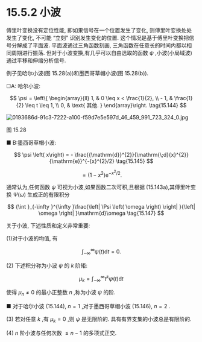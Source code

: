 # 15.5.2 小波

傅里叶变换没有定位性能, 即如果信号在一个位置发生了变化, 则傅里叶变换处处发生了变化, 不可能 “立刻” 识别发生变化的位置. 这个情况是基于傅里叶变换把信号分解成了平面波. 平面波通过三角函数刻画, 三角函数在任意长的时间内都以相同周期进行振荡. 但对于小波变换,有几乎可以自由选取的函数 $\psi$ ,小波(小局域波) 通过平移和伸缩分析信号.

例子见哈尔小波(图 15.28(a))和墨西哥草帽小波(图 15.28(b)).

☐A: 哈尔小波:

$$
\psi  = \left\{  \begin{array}{ll} 1, & 0 \leq  x < \frac{1}{2}, \\   - 1, & \frac{1}{2} \leq  t \leq  1, \\  0, & \text{ 其他. } \end{array}\right.  \tag{15.144}
$$

![0193686d-91c3-7222-a100-f59d7e5e597d_46_459_991_723_324_0.jpg](/images/0193686d-91c3-7222-a100-f59d7e5e597d_46_459_991_723_324_0.jpg)

图 15.28

■ B:墨西哥草帽小波:

$$
\psi \left( x\right)  =  - \frac{{\mathrm{d}}^{2}}{\mathrm{\;d}{x}^{2}}{\mathrm{e}}^{-{x}^{2}/2} \tag{15.145}
$$

$$
= \left( {1 - {x}^{2}}\right) {\mathrm{e}}^{-{x}^{2}/2}. \tag{15.146}
$$

通常认为,任何函数 $\psi$ 可视为小波,如果函数二次可积,且根据 (15.143a),其傅里叶变换 $\Psi \left( \omega \right)$ 生成正的有限积分

$$
{\int }_{-\infty }^{\infty }\frac{\left| \Psi \left( \omega \right) \right| }{\left| \omega \right| }\mathrm{d}\omega  \tag{15.147}
$$

关于小波, 下述性质和定义非常重要:

(1)对于小波的均值, 有

$$
{\int }_{-\infty }^{\infty }\psi \left( t\right) \mathrm{d}t = 0. \tag{15.148}
$$

(2) 下述积分称为小波 $\psi$ 的 $k$ 阶矩:

$$
{\mu }_{k} = {\int }_{-\infty }^{\infty }{t}^{k}\psi \left( t\right) \mathrm{d}t \tag{15.149}
$$

使得 ${\mu }_{n} \neq  0$ 的最小正整数 $n$ ,称为小波 $\psi$ 的阶.

■ 对于哈尔小波 (15.144), $n = 1$ ,对于墨西哥草帽小波 (15.146), $n = 2$ .

(3) 若对任意 $k$ ,有 ${\mu }_{k} = 0$ ,则 $\psi$ 是无限阶的. 具有有界支集的小波总是有限阶的.

(4) $n$ 阶小波与任何次数 $\leq  n - 1$ 的多项式正交.
